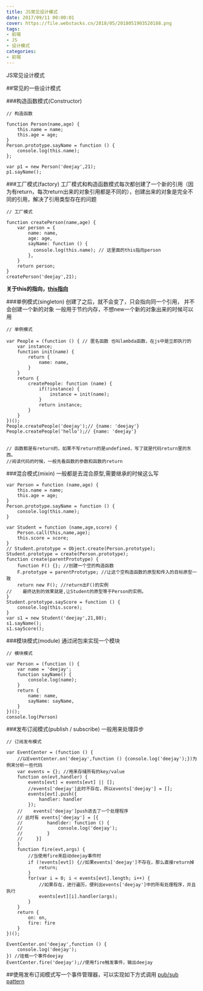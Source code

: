```yaml
---
title: JS常见设计模式
date: 2017/09/11 00:00:01
cover: https://file.webstacks.cn/2018/05/2018051903520188.png
tags: 
- 前端
- JS
- 设计模式
categories: 
- 前端
---
```

JS常见设计模式
<!--more-->

##常见的一些设计模式

###构造函数模式(Constructor)
```
// 构造函数

function Person(name,age) {
    this.name = name;
    this.age = age;
}
Person.prototype.sayName = function () {
    console.log(this.name);
};

var p1 = new Person('deejay',21);
p1.sayName();
```
###工厂模式(factory)
工厂模式和构造函数模式每次都创建了一个新的引用（因为有return，每次return出来的对象引用都是不同的），创建出来的对象是完全不同的引用，解决了引用类型存在的问题
```
// 工厂模式

function createPerson(name,age) {
    var person = {
        name: name,
        age: age,
        sayName: function () {
          console.log(this.name); // 这里面的this指向person
        },
    }
    return person;
}
createPerson('deejay',21);

```
**关于this的指向，[this指向](http://www.jianshu.com/p/d10a17623d50)**

###单例模式(singleton)
创建了之后，就不会变了，只会指向同一个引用， 并不会创建一个新的对象
一般用于节约内存，不想new一个新的对象出来的时候可以用

```
// 单例模式

var People = (function () { // 匿名函数 也叫lambda函数，在js中是立即执行的
    var instance;
    function init(name) {
        return {
            name: name,
        }
    }
    return {
        createPeople: function (name) {
            if(!instance) {
                instance = init(name);
            }
            return instance;
        }
    }
})();
People.createPeople('deejay');// {name: 'deejay'}
People.createPeople('hello');// {name: 'deejay'}


// 函数都是有return的，如果不写return的是undefined，写了就是代码return里的东西。
//阅读代码的时候，一般先看函数的参数和函数的return
```
###混合模式(mixin)
一般都是去混合原型,需要继承的时候这么写
```
var Person = function (name,age) {
    this.name = name;
    this.age = age;
}
Person.prototype.sayName = function () {
    console.log(this.name);
}

var Student = function (name,age,score) {
    Person.call(this,name,age);
    this.score = score;
}
// Student.prototype = Object.create(Person.prototype);
Student.prototype = create(Person.prototype);
function create(parentPrototype) {
    function F() {}; //创建一个空的构造函数
    F.prototype = parentPrototype; //让这个空构造函数的原型和传入的目标原型一致
    return new F(); //return出F()的实例
//    最终达到的效果就是,让Student的原型等于Person的实例。
}
Student.prototype.sayScore = function () {
    console.log(this.score);
}
var s1 = new Student('deejay',21,80);
s1.sayName();
s1.sayScore(); 
```

###模块模式(module)
通过闭包来实现一个模块
```
// 模块模式

var Person = (function () {
    var name = 'deejay';
    function sayName() {
        console.log(name);
    }
    return {
        name: name,
        sayName: sayName,
    }
})();
console.log(Person)
```



###发布订阅模式(publish / subscribe)
一般用来处理异步
```
// 订阅发布模式

var EventCenter = (function () {
    //以EventCenter.on('deejay',function () {console.log('deejay');})为例来分析一些代码
    var events = {}; //用来存储所有的key/value
    function on(evt,handler) {
        events[evt] = events[evt] || [];
        //events['deejay']此时不存在，所以events['deejay'] = [];
        events[evt].push({
            handler: handler
        });
    //    events['deejay']push进去了一个处理程序
    // 此时有 events['deejay'] = [{
    //         handlder: function () {
    //             console.log('deejay');
    //         }
    //     }]
    }
    function fire(evt,args) {
        //当使用fire来启动deejay事件时
        if (!events[evt]) {//如果events['deejay']不存在，那么直接return掉
            return;
        }
        for(var i = 0; i < events[evt].length; i++) {
            //如果存在，进行遍历，便利出events['deejay']中的所有处理程序，并且执行
            events[evt][i].handler(args);
        }
    }
    return {
        on: on,
        fire: fire
    }
})();

EventCenter.on('deejay',function () {
    console.log('deejay');
}) //挂载一个事件deejay
EventCenter.fire('deejay');//使用fire触发事件，输出deejay
```

##使用发布订阅模式写一个事件管理器，可以实现如下方式调用
[pub/sub pattern](https://github.com/DeeJay0921/demos/blob/master/senior/task6.js)
